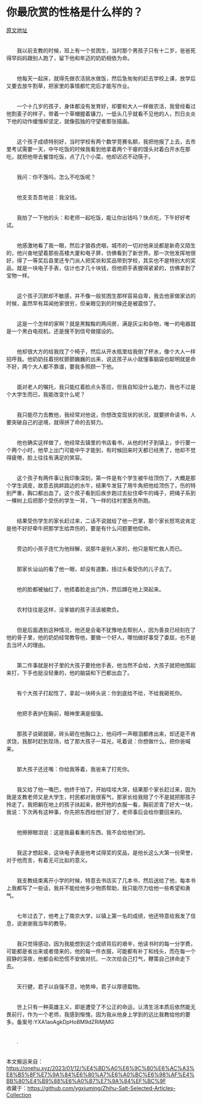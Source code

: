 # 你最欣赏的性格是什么样的？  
[原文地址](https://onehu.xyz/2023/01/12/%E4%BD%A0%E6%9C%80%E6%AC%A3%E8%B5%8F%E7%9A%84%E6%80%A7%E6%A0%BC%E6%98%AF%E4%BB%80%E4%B9%88%E6%A0%B7%E7%9A%84%EF%BC%9F)  
<br>   
&emsp;&emsp;我以前支教的时候，班上有一个贫困生，当时那个男孩子只有十二岁，爸爸死得早妈妈跟别人跑了，留下他和年迈的奶奶相依为命。  
<br>   
&emsp;&emsp;他每天一起床，就得先做农活挑水做饭，然后急匆匆的赶去学校上课，放学后又要去放牛割草，把家里的事情都忙完后才能写作业。  
<br>   
&emsp;&emsp;一个十几岁的孩子，身体都没有发育好，却要和大人一样做农活，我曾经看过他割麦子的样子，带着一个草帽握着镰刀，一低头几乎就看不见他的人，烈日炎炎下他的动作缓慢却坚定，就像孤独的守望者那张插画。  
<br>   
&emsp;&emsp;这个孩子成绩特别好，当时学校有两个数学竞赛名额，我把他报了上去，去市里考试需要一天，中午吃饭的时候我看到他拿着两个干瘪的馒头对着白开水在那吃，就把他带去餐馆吃饭，点了几个小菜，他却迟迟不动筷子。  
<br>   
&emsp;&emsp;我问：你不饿吗，怎么不吃饭呢？  
<br>   
&emsp;&emsp;他支支吾吾地说：我没钱。  
<br>   
&emsp;&emsp;我拍了一下他的头：和老师一起吃饭，能让你出钱吗？快点吃，下午好好考试。  
<br>   
&emsp;&emsp;他感激地看了我一眼，然后才狼吞虎咽，城市的一切对他来说都是新奇又陌生的，他兴奋地望着那些高楼大厦和电子屏，仿佛看到了新世界。那一次他发挥地很好，得了一等奖后县里还专门派人把奖状和奖品带到学校，其实也不是特别大的奖品，就是一块电子手表，估计也才几十块钱，但他把手表握得紧紧的，仿佛拿到了宝物一样。  
<br>   
&emsp;&emsp;这个孩子沉默却不敏感，并不像一般贫困生那样容易自卑，我去他家做家访的时候，虽然早有耳闻他家很穷，但亲眼见到的时候还是被震惊了。  
<br>   
&emsp;&emsp;这是一个怎样的家啊？就是黑黢黢的两间房，满是灰尘和杂物，唯一的电器就是一个黑白电视机，还是搜不到信号做摆设的。  
<br>   
&emsp;&emsp;他却很大方的给我找了个椅子，然后从开水瓶里给我倒了杯水，像个大人一样招呼我。他奶奶拄着拐杖颤颤巍巍的出来，说这孩子从小就懂事脑袋也聪明就是命不好，两个大人都不靠谱，要我多照顾一下他。  
<br>   
&emsp;&emsp;面对老人的嘱托，我只能红着脸点头答应，但我自知没什么能力，我也不过是个大学生而已，我能改变什么呢？  
<br>   
&emsp;&emsp;我只能尽力去教他，我经常对他说，你想改变现状的状况，就要拼命读书，人要突破自己的逆境，就得拼了命的去努力。  
<br>   
&emsp;&emsp;他也确实这样做了，他经常去镇里的书店看书，从他的村子到镇上，步行要一个两个小时，他早上出门可能中午才能到，有时候回来时天都已经黑了，他却不觉得疲倦，脸上往往有满足的笑容。  
<br>   
&emsp;&emsp;这个孩子有两件事让我印象深刻，第一件是有个学生被牛给顶伤了，大概是那个学生调皮，故意去挑衅路边的水牛，结果牛发狂了用牛角把他给顶伤了，伤的特别严重，胸口都出血了。这个孩子看到后疾步跑过去扯住牵牛的绳子，把绳子系到一棵树上后把那个受伤的学生一背，飞一样的往村里医务所跑。  
<br>   
&emsp;&emsp;结果受伤学生的家长赶过来，二话不说就给了他一巴掌，那个家长怒骂说肯定是他不好好牵牛把那学生给弄伤的，要是有什么问题要他偿命。  
<br>   
&emsp;&emsp;旁边的小孩子连忙为他辩解，说那牛是别人家的，他只是帮忙救人而已。  
<br>   
&emsp;&emsp;那家长讪讪的看了他一眼，却没有道歉，扭过头看受伤的儿子去了。  
<br>   
&emsp;&emsp;他的脸都被抽红了，他捂着脸走出门外，然后蹲在地上哭起来。  
<br>   
&emsp;&emsp;农村往往是这样，没爹娘的孩子活该被欺负。  
<br>   
&emsp;&emsp;但是后面遇到这种情况，他还是会毫不犹豫地去帮别人，因为善良已经刻在了他的骨子里，他的奶奶经常教导他，要做一个好人，哪怕做好事受了委屈，也不是去当坏人的理由。  
<br>   
&emsp;&emsp;第二件事就是村子里的大孩子要抢他手表，他当然不会给，大孩子就把他围起来打，下手也挺没轻重的，他的脑袋和下巴都出血了。  
<br>   
&emsp;&emsp;有个大孩子打起性了，拿起一块砖头说：你到底给不给，不给我砸死你。  
<br>   
&emsp;&emsp;他把手表护在胸前，眼神里满是倔强。  
<br>   
&emsp;&emsp;那孩子说砸就砸，砖头砸在他胸口上，他闷哼一声眼泪都疼出来，却还是不肯求饶，我那时赶到现场，给了那大孩子一耳光，吼着说：你想做什么，把你爸喊来。  
<br>   
&emsp;&emsp;那大孩子还还嘴：你给我等着，我爸来了打死你。  
<br>   
&emsp;&emsp;我又给了他一嘴巴，他终于怕了，开始哇哇大哭，结果那个家长赶过来，因为我是支教老师又是大学生，村民都对我很客气，那家长给我赔了个不是就把那孩子拎走了。我把躺在地上的孩子扶起来，掀开他的衣服一看，胸前淤青了好大一块，我说：下次再有这种事，你先把东西给他们好了，老师事后会给你要回来的。  
<br>   
&emsp;&emsp;他擦擦眼泪说：这是我最看重的东西，我不会给他们的。  
<br>   
&emsp;&emsp;我这才想起来，这块电子表是他考试得奖的奖品，是他长这么大第一份荣誉，对于他而言，有着无可比拟的意义。  
<br>   
&emsp;&emsp;我支教结束离开小学的时候，特意去书店买了几本书，然后送给了他，每本书上我都写了一些话，我并不能给他多少物质帮助，我只能尽力给他一些希望和勇气。  
<br>   
&emsp;&emsp;七年过去了，他考上了南京大学，以镇上第一名的成绩，他还特意给我发了信息，说谢谢我当年的教导。  
<br>   
&emsp;&emsp;我只觉得感动，因为我能想到这个成绩背后的艰辛，他读书时的每一分学费，可能都是省出来或者借来的，他的每一件衣服，可能都有补丁和线头，而在每一个寂静的深夜，他都会和恐慌不安做对抗，一次次给自己打气，鞭策自己拼命走下去。  
<br>   
&emsp;&emsp;天行健，君子以自强不息，地势坤，君子以厚德载物。  
<br>   
&emsp;&emsp;世上只有一种英雄主义，即是遭受了不公正的命运，认清生活本质后依然能无畏前行，作为一个老师，我感到惭愧，因为我从他身上学到的远比我教给他的要多。备案号:YXA1aoAgkDpHoBM9dZRiMjMG  
<br>   
&emsp;&emsp;.  
<br>   
本文搬运来自：https://onehu.xyz/2023/01/12/%E4%BD%A0%E6%9C%80%E6%AC%A3%E8%B5%8F%E7%9A%84%E6%80%A7%E6%A0%BC%E6%98%AF%E4%BB%80%E4%B9%88%E6%A0%B7%E7%9A%84%EF%BC%9F  
收藏于：https://github.com/ygxiuming/Zhihu-Salt-Selected-Articles-Collection